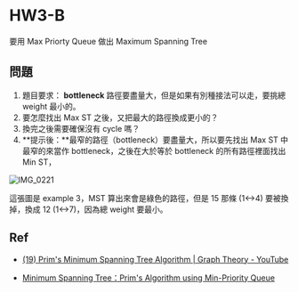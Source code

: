 # HW3-B

要用 Max Priorty Queue 做出 Maximum Spanning Tree

## 問題
1. 題目要求： **bottleneck** 路徑要盡量大，但是如果有別種接法可以走，要挑總 weight 最小的。
2. 要怎麼找出 Max ST 之後，又把最大的路徑換成更小的？
3. 換完之後需要確保沒有 cycle 嗎？
4. **提示後：**最窄的路徑（bottleneck）要盡量大，所以要先找出 Max ST 中最窄的來當作 bottleneck，之後在大於等於 bottleneck 的所有路徑裡面找出 Min ST，


![IMG_0221](https://i.imgur.com/RVCk7Ty.jpg)

這張圖是 example 3，MST 算出來會是綠色的路徑，但是 15 那條 (1<->4) 要被換掉，換成 12 (1<->7)，因為總 weight 要最小。

## Ref
- [(19) Prim's Minimum Spanning Tree Algorithm | Graph Theory - YouTube](https://www.youtube.com/watch?v=jsmMtJpPnhU&ab_channel=WilliamFiset)

- [Minimum Spanning Tree：Prim's Algorithm using Min-Priority Queue](http://alrightchiu.github.io/SecondRound/minimum-spanning-treeprims-algorithm-using-min-priority-queue.html)
